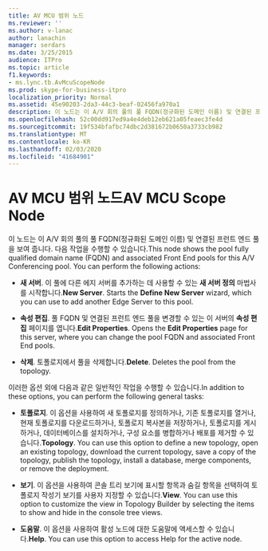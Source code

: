 ```yaml
---
title: AV MCU 범위 노드
ms.reviewer: ''
ms.author: v-lanac
author: lanachin
manager: serdars
ms.date: 3/25/2015
audience: ITPro
ms.topic: article
f1.keywords:
- ms.lync.tb.AvMcuScopeNode
ms.prod: skype-for-business-itpro
localization_priority: Normal
ms.assetid: 45e90203-2da3-44c3-beaf-02456fa970a1
description: 이 노드는 이 A/V 회의 풀의 풀 FQDN(정규화된 도메인 이름) 및 연결된 프런트 엔드 풀을 보여 줍니다. 다음 작업을 수행할 수 있습니다.
ms.openlocfilehash: 52c00dd917ed9a4e4deb12eb621a05feaec3fe4d
ms.sourcegitcommit: 19f534bfafbc74dbc2d381672b0650a3733cb982
ms.translationtype: MT
ms.contentlocale: ko-KR
ms.lasthandoff: 02/03/2020
ms.locfileid: "41684901"
---
```

# <a name="av-mcu-scope-node"></a><span data-ttu-id="7e5c8-104">AV MCU 범위 노드</span><span class="sxs-lookup"><span data-stu-id="7e5c8-104">AV MCU Scope Node</span></span>
 
<span data-ttu-id="7e5c8-p102">이 노드는 이 A/V 회의 풀의 풀 FQDN(정규화된 도메인 이름) 및 연결된 프런트 엔드 풀을 보여 줍니다. 다음 작업을 수행할 수 있습니다.</span><span class="sxs-lookup"><span data-stu-id="7e5c8-p102">This node shows the pool fully qualified domain name (FQDN) and associated Front End pools for this A/V Conferencing pool. You can perform the following actions:</span></span>
  
- <span data-ttu-id="7e5c8-p103">**새 서버**. 이 풀에 다른 에지 서버를 추가하는 데 사용할 수 있는 **새 서버 정의** 마법사를 시작합니다.</span><span class="sxs-lookup"><span data-stu-id="7e5c8-p103">**New Server**. Starts the **Define New Server** wizard, which you can use to add another Edge Server to this pool.</span></span>
    
- <span data-ttu-id="7e5c8-p104">**속성 편집**. 풀 FQDN 및 연결된 프런트 엔드 풀을 변경할 수 있는 이 서버의 **속성 편집** 페이지를 엽니다.</span><span class="sxs-lookup"><span data-stu-id="7e5c8-p104">**Edit Properties**. Opens the **Edit Properties** page for this server, where you can change the pool FQDN and associated Front End pools.</span></span>
    
- <span data-ttu-id="7e5c8-p105">**삭제**. 토폴로지에서 풀을 삭제합니다.</span><span class="sxs-lookup"><span data-stu-id="7e5c8-p105">**Delete**. Deletes the pool from the topology.</span></span>
    
<span data-ttu-id="7e5c8-113">이러한 옵션 외에 다음과 같은 일반적인 작업을 수행할 수 있습니다.</span><span class="sxs-lookup"><span data-stu-id="7e5c8-113">In addition to these options, you can perform the following general tasks:</span></span>
  
- <span data-ttu-id="7e5c8-p106">**토폴로지**. 이 옵션을 사용하여 새 토폴로지를 정의하거나, 기존 토폴로지를 열거나, 현재 토폴로지를 다운로드하거나, 토폴로지 복사본을 저장하거나, 토폴로지를 게시하거나, 데이터베이스를 설치하거나, 구성 요소를 병합하거나 배포를 제거할 수 있습니다.</span><span class="sxs-lookup"><span data-stu-id="7e5c8-p106">**Topology**. You can use this option to define a new topology, open an existing topology, download the current topology, save a copy of the topology, publish the topology, install a database, merge components, or remove the deployment.</span></span>
    
- <span data-ttu-id="7e5c8-p107">**보기**. 이 옵션을 사용하여 콘솔 트리 보기에 표시할 항목과 숨길 항목을 선택하여 토폴로지 작성기 보기를 사용자 지정할 수 있습니다.</span><span class="sxs-lookup"><span data-stu-id="7e5c8-p107">**View**. You can use this option to customize the view in Topology Builder by selecting the items to show and hide in the console tree views.</span></span>
    
- <span data-ttu-id="7e5c8-p108">**도움말**. 이 옵션을 사용하여 활성 노드에 대한 도움말에 액세스할 수 있습니다.</span><span class="sxs-lookup"><span data-stu-id="7e5c8-p108">**Help**. You can use this option to access Help for the active node.</span></span>
    

